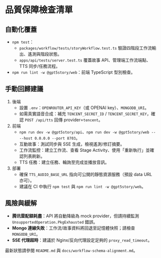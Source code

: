 # 品質保障檢查清單

## 自動化覆蓋

- `npm test`：
  - `packages/workflow/tests/storyWorkflow.test.ts` 驗證四階段工作流輸出、遙測與階段狀態。
  - `apps/api/tests/server.test.ts` 覆蓋故事 API、管理端工作流端點、TTS 同步/任務流程。
- `npm run lint -w @gpt5story/web`：前端 TypeScript 型別檢查。

## 手動回歸建議

1. 後端
   - 設置 `.env`：`OPENROUTER_API_KEY`（或 OPENAI key）、`MONGODB_URI`。
   - 如需真實語音合成：補充 `TENCENT_SECRET_ID` / `TENCENT_SECRET_KEY`，確認 `POST /api/tts` 回傳 provider=`tencent`。
2. 前端
   - `npm run dev -w @gpt5story/api`、`npm run dev -w @gpt5story/web -- --host 0.0.0.0 --port 8703`。
   - 互動故事：測試同步與 SSE 生成，檢視遙測/修訂摘要。
   - 工作流監控：建立工作流、查看 Stage Activity、使用「重新執行」並確認列表刷新。
   - TTS 任務：建立任務、輪詢至完成並播放音訊。
3. 部署
   - 確保 `TTS_AUDIO_BASE_URL` 指向可公開的靜態資源服務（預設 data URL 亦可）。
   - 建議在 CI 中執行 `npm test` 與 `npm run lint -w @gpt5story/web`。

## 風險與緩解

- **腾讯雲配額耗盡**：API 將自動降級為 mock provider，但請持續監測 `UnsupportedOperation.PkgExhausted` 錯誤。
- **Mongo 連線失敗**：工作流/故事資料將回退至記憶體快照；請檢查 `MONGODB_URI`。
- **SSE 代理超時**：建議於 Nginx/反向代理設定足夠的 `proxy_read_timeout`。

最新狀態請參閱 `README.md` 與 `docs/workflow-schema-alignment.md`。
